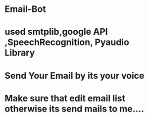 # Email-Bot
# used smtplib,google API ,SpeechRecognition, Pyaudio Library
# Send Your Email by its your voice
# Make sure that edit email list otherwise its send mails to me....
